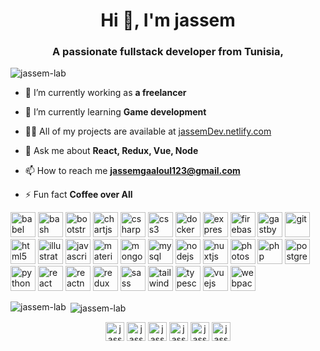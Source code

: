 
<h1 align="center">Hi 👋, I'm jassem</h1>
<h3 align="center">A passionate fullstack developer from Tunisia,</h3>

<p align="left"> <img src="https://komarev.com/ghpvc/?username=jassem-lab" alt="jassem-lab" /> </p>

- 🔭 I’m currently working as **a freelancer**

- 🌱 I’m currently learning **Game development**

- 👨‍💻 All of my projects are available at [jassemDev.netlify.com](jassemDev.netlify.com)

- 💬 Ask me about **React, Redux, Vue, Node**

- 📫 How to reach me **jassemgaaloul123@gmail.com**

- ⚡ Fun fact **Coffee over All**

<p align="left"><img src="https://www.vectorlogo.zone/logos/babeljs/babeljs-icon.svg" alt="babel" width="40" height="40"/> <img src="https://www.vectorlogo.zone/logos/gnu_bash/gnu_bash-icon.svg" alt="bash" width="40" height="40"/> <img src="https://devicons.github.io/devicon/devicon.git/icons/bootstrap/bootstrap-plain.svg" alt="bootstrap" width="40" height="40"/> <img src="https://www.chartjs.org/media/logo-title.svg" alt="chartjs" width="40" height="40"/> <img src="https://devicons.github.io/devicon/devicon.git/icons/csharp/csharp-original.svg" alt="csharp" width="40" height="40"/> <img src="https://devicons.github.io/devicon/devicon.git/icons/css3/css3-original-wordmark.svg" alt="css3" width="40" height="40"/> <img src="https://devicons.github.io/devicon/devicon.git/icons/docker/docker-original-wordmark.svg" alt="docker" width="40" height="40"/> <img src="https://devicons.github.io/devicon/devicon.git/icons/express/express-original-wordmark.svg" alt="express" width="40" height="40"/> <img src="https://www.vectorlogo.zone/logos/firebase/firebase-icon.svg" alt="firebase" width="40" height="40"/> <img src="https://www.vectorlogo.zone/logos/gatsbyjs/gatsbyjs-icon.svg" alt="gastby" width="40" height="40"/> <img src="https://www.vectorlogo.zone/logos/git-scm/git-scm-icon.svg" alt="git" width="40" height="40"/> <img src="https://devicons.github.io/devicon/devicon.git/icons/html5/html5-original-wordmark.svg" alt="html5" width="40" height="40"/> <img src="https://www.vectorlogo.zone/logos/adobe_illustrator/adobe_illustrator-icon.svg" alt="illustrator" width="40" height="40"/> <img src="https://devicons.github.io/devicon/devicon.git/icons/javascript/javascript-original.svg" alt="javascript" width="40" height="40"/> <img src="https://raw.githubusercontent.com/prplx/svg-logos/5585531d45d294869c4eaab4d7cf2e9c167710a9/svg/materialize.svg" alt="materialize" width="40" height="40"/> <img src="https://devicons.github.io/devicon/devicon.git/icons/mongodb/mongodb-original-wordmark.svg" alt="mongodb" width="40" height="40"/> <img src="https://devicons.github.io/devicon/devicon.git/icons/mysql/mysql-original-wordmark.svg" alt="mysql" width="40" height="40"/> <img src="https://devicons.github.io/devicon/devicon.git/icons/nodejs/nodejs-original-wordmark.svg" alt="nodejs" width="40" height="40"/> <img src="https://www.vectorlogo.zone/logos/nuxtjs/nuxtjs-icon.svg" alt="nuxtjs" width="40" height="40"/> <img src="https://devicons.github.io/devicon/devicon.git/icons/photoshop/photoshop-plain.svg" alt="photoshop" width="40" height="40"/> <img src="https://devicons.github.io/devicon/devicon.git/icons/php/php-original.svg" alt="php" width="40" height="40"/> <img src="https://devicons.github.io/devicon/devicon.git/icons/postgresql/postgresql-original-wordmark.svg" alt="postgresql" width="40" height="40"/> <img src="https://devicons.github.io/devicon/devicon.git/icons/python/python-original.svg" alt="python" width="40" height="40"/> <img src="https://devicons.github.io/devicon/devicon.git/icons/react/react-original-wordmark.svg" alt="react" width="40" height="40"/> <img src="https://reactnative.dev/img/header_logo.svg" alt="reactnative" width="40" height="40"/> <img src="https://devicons.github.io/devicon/devicon.git/icons/redux/redux-original.svg" alt="redux" width="40" height="40"/> <img src="https://devicons.github.io/devicon/devicon.git/icons/sass/sass-original.svg" alt="sass" width="40" height="40"/> <img src="https://www.vectorlogo.zone/logos/tailwindcss/tailwindcss-icon.svg" alt="tailwind" width="40" height="40"/> <img src="https://devicons.github.io/devicon/devicon.git/icons/typescript/typescript-original.svg" alt="typescript" width="40" height="40"/> <img src="https://devicons.github.io/devicon/devicon.git/icons/vuejs/vuejs-original-wordmark.svg" alt="vuejs" width="40" height="40"/> <img src="https://devicons.github.io/devicon/devicon.git/icons/webpack/webpack-original.svg" alt="webpack" width="40" height="40"/></p><p><img align="left" src="https://github-readme-stats.vercel.app/api/top-langs/?username=jassem-lab&layout=compact&hide=html" alt="jassem-lab" /></p>

<p>&nbsp;<img align="center" src="https://github-readme-stats.vercel.app/api?username=jassem-lab&show_icons=true" alt="jassem-lab" /></p>

<p align="center">
<a href="https://dev.to/jassemgaaloul" target="blank"><img align="center" src="https://cdn.jsdelivr.net/npm/simple-icons@3.0.1/icons/dev-dot-to.svg" alt="jassemgaaloul" height="30" width="30" /></a>
<a href="https://linkedin.com/in/jassemgaaloul" target="blank"><img align="center" src="https://cdn.jsdelivr.net/npm/simple-icons@3.0.1/icons/linkedin.svg" alt="jassemgaaloul" height="30" width="30" /></a>
<a href="https://stackoverflow.com/users/jassemgaaloul" target="blank"><img align="center" src="https://cdn.jsdelivr.net/npm/simple-icons@3.0.1/icons/stackoverflow.svg" alt="jassemgaaloul" height="30" width="30" /></a>
<a href="https://codesandbox.com/jassemgaaloul" target="blank"><img align="center" src="https://cdn.jsdelivr.net/npm/simple-icons@3.0.1/icons/codesandbox.svg" alt="jassemgaaloul" height="30" width="30" /></a>
<a href="https://fb.com/jassem gaaloul" target="blank"><img align="center" src="https://cdn.jsdelivr.net/npm/simple-icons@3.0.1/icons/facebook.svg" alt="jassem gaaloul" height="30" width="30" /></a>
<a href="https://instagram.com/jassemgaaloul" target="blank"><img align="center" src="https://cdn.jsdelivr.net/npm/simple-icons@3.0.1/icons/instagram.svg" alt="jassemgaaloul" height="30" width="30" /></a>
</p>
